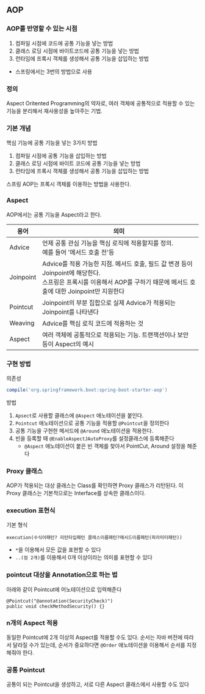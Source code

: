 ## AOP
### AOP를 반영할 수 있는 시점
1. 컴파일 시점에 코드에 공통 기능을 넣는 방법
2. 클래스 로딩 시점에 바이트코드에 공통 기능을 넣는 방법
3. 런타임에 프록시 객체를 생성해서 공통 기능을 삽입하는 방법
- 스프링에서는 3번의 방법으로 사용

### 정의
Aspect Oritented Programming의 약자로, 여러 객체에 공통적으로 적용할 수 있는 기능을 분리해서 재사용성을 높야주는 기법.

### 기본 개념
핵심 기능에 공통 기능을 넣는 3가지 방법
1. 컴파일 시점에 공통 기능을 삽입하는 방법
2. 클래스 로딩 시점에 바이트 코드에 공통 기능을 넣는 방법
3. 런타임에 프록시 객체를 생성해서 공통 기능을 삽입하는 방법

스프링 AOP는 프록시 객체를 이용하는 방법을 사용한다. 

### Aspect
AOP에서는 공통 기능을 Aspect라고 한다. 

|용어|의미|
|--|--|
|Advice|언제 공통 관심 기능을 핵심 로직에 적용할지를 정의.<br>예를 들어 '메서드 호출 전'등|
|Joinpoint|Advice를 적용 가능한 지점. 메서드 호출, 필드 값 변경 등이 Joinpoint에 해당한다.<br>스프링은 프록시를 이용해서 AOP를 구하기 때문에 메서드 호출에 대한 Joinpoint만 지원한다|
|Pointcut|Joinpoint의 부분 집합으로 실제 Advice가 적용되는 Joinpoint를 나타낸다|
|Weaving|Advice를 핵심 로직 코드에 적용하는 것|
|Aspect|여러 객체에 공통적으로 적용되는 기능. 트랜잭션이나 보안 등이 Aspect의 예시|

### 구현 방법
의존성
```gradle
compile('org.springframework.boot:spring-boot-starter-aop') 
```

방법
1. `Apsect`로 사용할 클래스에 `@Aspect` 애노테이션을 붙인다.
2. `Pointcut` 애노테이션으로 공통 기능을 적용할 `@Pointcut`을 정의한다
3. 공통 기능을 구현한 메서드에 `@Around` 애노테이션을 적용한다. 
4. 빈을 등록할 때 `@EnableAspectJAutoProxy`를 설정클래스에 등록해준다
   - `@Aspect` 애노테이션이 붙은 빈 객체를 찾아서 PointCut, Around 설정을 해준다

### Proxy 클래스
AOP가 적용되는 대상 클래스는 Class를 확인하면 Proxy 클래스가 리턴된다. 이 Proxy 클래스는 기본적으로는 Interface를 상속한 클래스이다.

### execution 표현식
기본 형식
~~~
execution(수식어패턴? 리턴타입패턴 클래스이름패턴?메서드이름패턴(파라미터패턴))
~~~
- `*`을 이용해서 모든 값을 표현할 수 있다
- `..(점 2개)`를 이용해서 0개 이상이라는 의미를 표현할 수 있다

### pointcut 대상을 Annotation으로 하는 법
아래와 같이 Pointcut에 어노테이션으로 입력해준다
~~~
@Pointcut("@annotation(SecurityCheck)")
public void checkMethodSecurity() {}
~~~

### n개의 Aspect 적용
동일한 Pointcut에 2개 이상의 Aspect를 적용할 수도 있다. 순서는 자바 버전에 따라서 달라질 수가 있는데, 순서가 중요하다면 `@Order` 애노테이션을 이용해서 순서를 지정해줘야 한다. 

### 공통 Pointcut
공통이 되는 Pointcut을 생성하고, 서로 다른 Aspect 클래스에서 사용할 수도 있다
